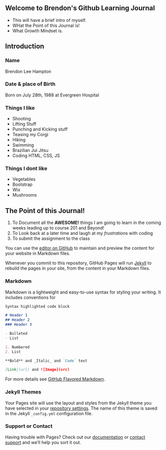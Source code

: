 ## Welcome to Brendon's Github Learning Journal

- This will have a brief intro of myself.
- WHat the Point of this Journal is!
- What Growth Mindset is. 

## Introduction
### Name
Brendon Lee Hampton
### Date & place of Birth
Born on July 28th, 1988 at Evergreen Hospital
### Things I like
- Shooting 
- Lifting Stuff
- Punching and Kicking stuff
- Teasing my Corgi
- Hiking
- Swimming
- Brazilian Jui Jitsu
- Coding HTML, CSS, JS

### Things I dont like
- Vegetables
- Bootstrap
- Wix
- Mushrooms

## The Point of this Journal!

1. To Document all the <strong>AWESOME!</strong> things I am going to learn in the coming weeks leading up to course 201 and Beyond!
2. To Look back at a later time and laugh at my <em>frustrations</em> with coding
3. To submit the assignment to the class 



You can use the [editor on GitHub](https://github.com/LegacyUntouched/Learning-Journal/edit/master/README.md) to maintain and preview the content for your website in Markdown files.

Whenever you commit to this repository, GitHub Pages will run [Jekyll](https://jekyllrb.com/) to rebuild the pages in your site, from the content in your Markdown files.

### Markdown

Markdown is a lightweight and easy-to-use syntax for styling your writing. It includes conventions for

```markdown
Syntax highlighted code block

# Header 1
## Header 2
### Header 3

- Bulleted
- List

1. Numbered
2. List

**Bold** and _Italic_ and `Code` text

[Link](url) and ![Image](src)
```

For more details see [GitHub Flavored Markdown](https://guides.github.com/features/mastering-markdown/).

### Jekyll Themes

Your Pages site will use the layout and styles from the Jekyll theme you have selected in your [repository settings](https://github.com/LegacyUntouched/Learning-Journal/settings). The name of this theme is saved in the Jekyll `_config.yml` configuration file.

### Support or Contact

Having trouble with Pages? Check out our [documentation](https://help.github.com/categories/github-pages-basics/) or [contact support](https://github.com/contact) and we’ll help you sort it out.

